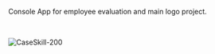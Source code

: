 Console App for employee evaluation and main logo project.

<br>

![CaseSkill-200](https://github.com/imediasystem/SkillCase/assets/125789515/6bf3ca7a-bd61-4dbe-9ba6-f9cbe1a9a87f)


